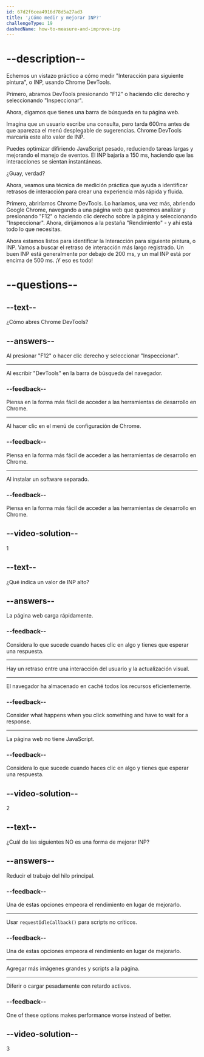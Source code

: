 ```yaml
---
id: 67d2f6cea4916d78d5a27ad3
title: '¿Cómo medir y mejorar INP?'
challengeType: 19
dashedName: how-to-measure-and-improve-inp
---
```


# --description--

Echemos un vistazo práctico a cómo medir "Interacción para siguiente pintura", o INP, usando Chrome DevTools.

Primero, abramos DevTools presionando "F12" o haciendo clic derecho y seleccionando "Inspeccionar".

Ahora, digamos que tienes una barra de búsqueda en tu página web.

Imagina que un usuario escribe una consulta, pero tarda 600ms antes de que aparezca el menú desplegable de sugerencias. Chrome DevTools marcaría este alto valor de INP.

Puedes optimizar difiriendo JavaScript pesado, reduciendo tareas largas y mejorando el manejo de eventos. El INP bajaría a 150 ms, haciendo que las interacciones se sientan instantáneas.

¿Guay, verdad?

Ahora, veamos una técnica de medición práctica que ayuda a identificar retrasos de interacción para crear una experiencia más rápida y fluida.

Primero, abriríamos Chrome DevTools. Lo haríamos, una vez más, abriendo Google Chrome, navegando a una página web que queremos analizar y presionando "F12" o haciendo clic derecho sobre la página y seleccionando "Inspeccionar". Ahora, dirijámonos a la pestaña "Rendimiento" - y ahí está todo lo que necesitas.

Ahora estamos listos para identificar la Interacción para siguiente pintura, o INP. Vamos a buscar el retraso de interacción más largo registrado. Un buen INP está generalmente por debajo de 200 ms, y un mal INP está por encima de 500 ms. ¡Y eso es todo!

# --questions--

## --text--

¿Cómo abres Chrome DevTools?

## --answers--

Al presionar "F12" o hacer clic derecho y seleccionar "Inspeccionar".

---

Al escribir "DevTools" en la barra de búsqueda del navegador.

### --feedback--

Piensa en la forma más fácil de acceder a las herramientas de desarrollo en Chrome.

---

Al hacer clic en el menú de configuración de Chrome.

### --feedback--

Piensa en la forma más fácil de acceder a las herramientas de desarrollo en Chrome.

---

Al instalar un software separado.

### --feedback--

Piensa en la forma más fácil de acceder a las herramientas de desarrollo en Chrome.

## --video-solution--

1

## --text--

¿Qué indica un valor de INP alto?

## --answers--

La página web carga rápidamente.

### --feedback--

Considera lo que sucede cuando haces clic en algo y tienes que esperar una respuesta.

---

Hay un retraso entre una interacción del usuario y la actualización visual.

---

El navegador ha almacenado en caché todos los recursos eficientemente.

### --feedback--

Consider what happens when you click something and have to wait for a response.

---

La página web no tiene JavaScript.

### --feedback--

Considera lo que sucede cuando haces clic en algo y tienes que esperar una respuesta.

## --video-solution--

2

## --text--

¿Cuál de las siguientes NO es una forma de mejorar INP?

## --answers--

Reducir el trabajo del hilo principal.

### --feedback--

Una de estas opciones empeora el rendimiento en lugar de mejorarlo.

---

Usar `requestIdleCallback()` para scripts no críticos.

### --feedback--

Una de estas opciones empeora el rendimiento en lugar de mejorarlo.

---

Agregar más imágenes grandes y scripts a la página.

---

Diferir o cargar pesadamente con retardo activos.

### --feedback--

One of these options makes performance worse instead of better.

## --video-solution--

3
